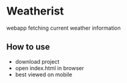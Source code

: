 # Weatherist
webapp fetching current weather information

## How to use

- download project
- open index.html in browser
- best viewed on mobile
